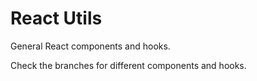 # React Utils

General React components and hooks.

Check the branches for different components and hooks.
